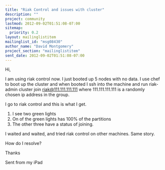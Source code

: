 ```yaml
---
title: "Riak Control and issues with cluster"
description: ""
project: community
lastmod: 2012-09-02T01:51:08-07:00
sitemap:
  priority: 0.2
layout: mailinglistitem
mailinglist_id: "msg08430"
author_name: "David Montgomery"
project_section: "mailinglistitem"
sent_date: 2012-09-02T01:51:08-07:00
---
```



Hi,

I am using riak control now. I just booted up 5 nodes with no data. I use chef 
to boot up the cluster and when booted I ssh into the machine and run 
riak-admin cluster join riak@111.111.111.111 where 111.111.111.111 is a 
randomly chosen ip address in the group.

I go to riak control and this is what I get.

1) I see two green lights
2) On of the green lights has 100% of the partitions
3) The other three have a status of joining.

I waited and waited, and tried riak control on other machines. Same story.

How do I resolve?

Thanks


Sent from my iPad
